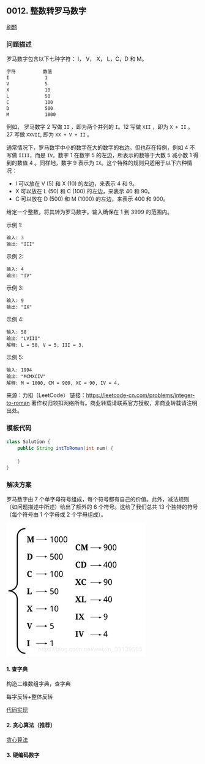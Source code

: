 <script src="https://cdn.bootcss.com/mathjax/2.7.7/MathJax.js?config=TeX-AMS-MML_HTMLorMML"></script>

## 0012. 整数转罗马数字

[刷题](qu0012/solu/Solution.java)

### 问题描述

罗马数字包含以下七种字符： I， V， X， L，C，D 和 M。

```
字符          数值
I             1
V             5
X             10
L             50
C             100
D             500
M             1000
```

例如， 罗马数字 2 写做 `II` ，即为两个并列的 `I`。12 写做 `XII` ，即为 `X + II` 。 27 写做  `XXVII`, 即为 `XX + V + II` 。

通常情况下，罗马数字中小的数字在大的数字的右边。但也存在特例，例如 4 不写做 `IIII`，而是 `IV`。数字 1 在数字 5 的左边，所表示的数等于大数 5 减小数 1 得到的数值 4 。同样地，数字 9 表示为 `IX`。这个特殊的规则只适用于以下六种情况：

* I 可以放在 V (5) 和 X (10) 的左边，来表示 4 和 9。
* X 可以放在 L (50) 和 C (100) 的左边，来表示 40 和 90。 
* C 可以放在 D (500) 和 M (1000) 的左边，来表示 400 和 900。

给定一个整数，将其转为罗马数字。输入确保在 1 到 3999 的范围内。

示例 1:

```
输入: 3
输出: "III"
```

示例 2:

```
输入: 4
输出: "IV"
```

示例 3:

```
输入: 9
输出: "IX"
```

示例 4:

```
输入: 58
输出: "LVIII"
解释: L = 50, V = 5, III = 3.
```

示例 5:

```
输入: 1994
输出: "MCMXCIV"
解释: M = 1000, CM = 900, XC = 90, IV = 4.
```

来源：力扣（LeetCode）
链接：https://leetcode-cn.com/problems/integer-to-roman
著作权归领扣网络所有。商业转载请联系官方授权，非商业转载请注明出处。


### 模板代码

``` java
class Solution {
    public String intToRoman(int num) {
        
    }
}
```

### 解决方案

罗马数字由 7 个单字母符号组成，每个符号都有自己的价值。此外，减法规则（如问题描述中所述）给出了额外的 6 个符号。这给了我们总共 13 个独特的符号（每个符号由 1 个字母或 2 个字母组成）。

![罗马数字 -> 阿拉伯数字](../../../../../../resources/leetcode/0012_整数转罗马数字.png)

#### 1. 查字典

构造二维数组字典，查字典

每字反转+整体反转

[代码实现](qu0012/solu1/Solution.java)

#### 2. 贪心算法（推荐）

[贪心算法](qu0012/solu2/Solution.java)

#### 3. 硬编码数字

